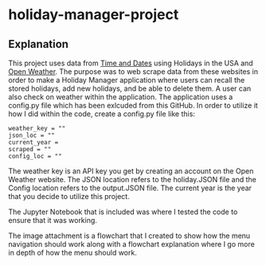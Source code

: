 # holiday-manager-project
## Explanation
This project uses data from [Time and Dates](https://www.timeanddate.com/holidays/us/) using Holidays in the USA and [Open Weather](https://openweathermap.org/api).
The purpose was to web scrape data from these websites in order to make a Holiday Manager application where users can recall the stored holidays, add new holidays, and be able to delete them.  A user can also check on weather within the application.
The application uses a config.py file which has been exlcuded from this GitHub.
In order to utilize it how I did within the code, create a config.py file like this:
```
weather_key = ""
json_loc = ""
current_year = 
scraped = ""
config_loc = ""
```
The weather key is an API key you get by creating an account on the Open Weather website.
The JSON location refers to the holiday.JSON file and the Config location refers to the output.JSON file.
The current year is the year that you decide to utilize this project.

The Jupyter Notebook that is included was where I tested the code to ensure that it was working.

The image attachment is a flowchart that I created to show how the menu navigation should work along with a flowchart explanation where I go more in depth of how the menu should work.
